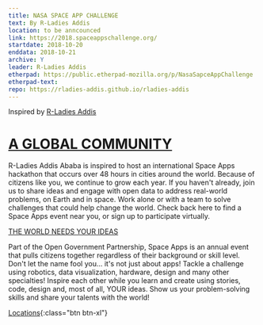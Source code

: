 ```yaml
---
title: NASA SPACE APP CHALLENGE
text: By R-Ladies Addis
location: to be anncounced
link: https://2018.spaceappschallenge.org/
startdate: 2018-10-20
enddata: 2018-10-21
archive: Y  
leader: R-Ladies Addis
etherpad: https://public.etherpad-mozilla.org/p/NasaSapceAppChallenge
etherpad-text: 
repo: https://rladies-addis.github.io/rladies-addis
---
```


Inspired by [R-Ladies Addis]( https://rladies-addis.github.io/rladies-addis) 

# [A GLOBAL COMMUNITY](https://2018.spaceappschallenge.org/)

R-Ladies Addis Ababa is inspired to host an international  Space Apps hackathon that occurs over 48 hours in cities around the world. Because of citizens like you, we continue to grow each year. If you haven't already, join us to share ideas and engage with open data to address real-world problems, on Earth and in space. Work alone or with a team to solve challenges that could help change the world. Check back here to find a Space Apps event near you, or sign up to participate virtually.

[THE WORLD NEEDS YOUR IDEAS](https://2018.spaceappschallenge.org/news/announcing-spaceapps-2018-challenge-categories)

Part of the Open Government Partnership, Space Apps is an annual event that pulls citizens together regardless of their background or skill level. Don't let the name fool you... it's not just about apps! Tackle a challenge using robotics, data visualization, hardware, design and many other specialties! Inspire each other while you learn and create using stories, code, design and, most of all, YOUR ideas. Show us your problem-solving skills and share your talents with the world!

[Locations](https://2018.spaceappschallenge.org/locations/map){:class="btn btn-xl"} 


